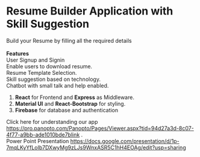 # Resume Builder Application with Skill Suggestion

Build your Resume by filling all the required details<br/><br/>
**Features**<br/>
User Signup and Signin<br/>
Enable users to download resume.<br/>
Resume Template Selection.<br/>
Skill suggestion based on technology.<br/>
Chatbot with small talk and help enabled.<br/>

1. **React** for Frontend and **Express** as Middleware.
2. **Material UI** and **React-Bootstrap** for styling.
3. **Firebase** for database and authentication



Click here for understanding our app https://pro.panopto.com/Panopto/Pages/Viewer.aspx?tid=94d27a3d-8c07-4f77-a9bb-ade1010bde7blink . <br/>
Power Point Presentation https://docs.google.com/presentation/d/1p-7mqLKyYfLoIb7DXwyMg9zLJs9WnxASR5C1hH4EOAg/edit?usp=sharing
